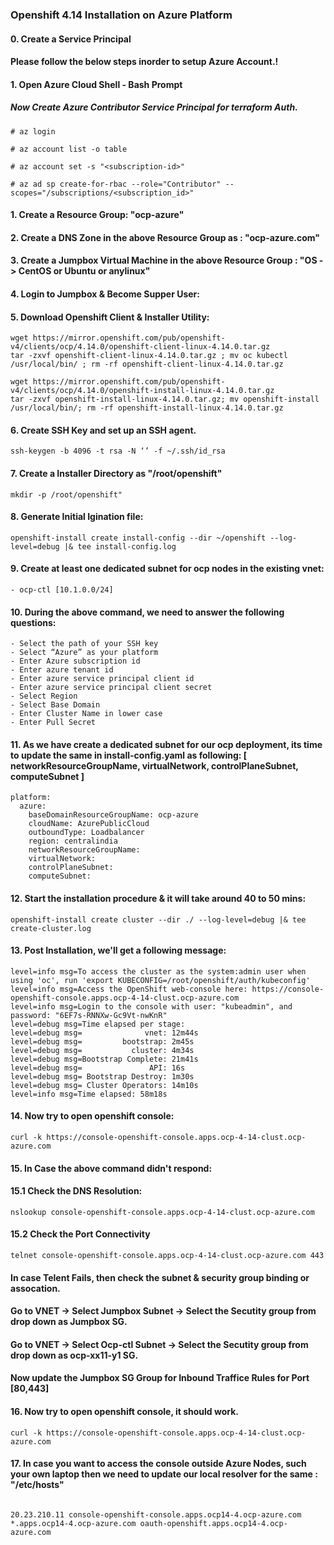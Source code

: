 ### Openshift 4.14 Installation on Azure Platform

#### 0. Create a Service Principal

#### Please follow the below steps inorder to setup Azure Account.!
#### 1. Open Azure Cloud Shell - Bash Prompt

##### Now Create Azure Contributor Service Principal for terraform Auth.
```
# az login
```

```
# az account list -o table
```

```
# az account set -s "<subscription-id>"
```

```
# az ad sp create-for-rbac --role="Contributor" --scopes="/subscriptions/<subscription_id>"
```


#### 1. Create a Resource Group: "ocp-azure" 

#### 2. Create a DNS Zone in the above Resource Group as : "ocp-azure.com"

#### 3. Create a Jumpbox Virtual Machine in the above Resource Group : "OS -> CentOS or Ubuntu or anylinux" 

#### 4. Login to Jumpbox & Become Supper User: 

#### 5. Download Openshift Client & Installer Utility: 
```
wget https://mirror.openshift.com/pub/openshift-v4/clients/ocp/4.14.0/openshift-client-linux-4.14.0.tar.gz
tar -zxvf openshift-client-linux-4.14.0.tar.gz ; mv oc kubectl /usr/local/bin/ ; rm -rf openshift-client-linux-4.14.0.tar.gz
```

```
wget https://mirror.openshift.com/pub/openshift-v4/clients/ocp/4.14.0/openshift-install-linux-4.14.0.tar.gz
tar -zxvf openshift-install-linux-4.14.0.tar.gz; mv openshift-install /usr/local/bin/; rm -rf openshift-install-linux-4.14.0.tar.gz
```

#### 6. Create SSH Key and set up an SSH agent.
```
ssh-keygen -b 4096 -t rsa -N ‘’ -f ~/.ssh/id_rsa
```

#### 7. Create a Installer Directory as "/root/openshift"
```
mkdir -p /root/openshift"
```

#### 8. Generate Initial Igination file: 
```
openshift-install create install-config --dir ~/openshift --log-level=debug |& tee install-config.log
```
#### 9. Create at least one dedicated subnet for ocp nodes in the existing vnet:
```
- ocp-ctl [10.1.0.0/24]
```

#### 10. During the above command, we need to answer the following questions: 
```
- Select the path of your SSH key
- Select “Azure” as your platform
- Enter Azure subscription id
- Enter azure tenant id
- Enter azure service principal client id
- Enter azure service principal client secret
- Select Region
- Select Base Domain
- Enter Cluster Name in lower case
- Enter Pull Secret
```

#### 11. As we have create a dedicated subnet for our ocp deployment, its time to update the same in install-config.yaml as following: [ networkResourceGroupName, virtualNetwork, controlPlaneSubnet, computeSubnet ]
```
platform:
  azure:
    baseDomainResourceGroupName: ocp-azure
    cloudName: AzurePublicCloud
    outboundType: Loadbalancer
    region: centralindia
    networkResourceGroupName: 
    virtualNetwork: 
    controlPlaneSubnet: 
    computeSubnet: 
```

#### 12. Start the installation procedure & it will take around 40 to 50 mins: 
```
openshift-install create cluster --dir ./ --log-level=debug |& tee create-cluster.log 
```

#### 13. Post Installation, we'll get a following message:  

```
level=info msg=To access the cluster as the system:admin user when using 'oc', run 'export KUBECONFIG=/root/openshift/auth/kubeconfig'
level=info msg=Access the OpenShift web-console here: https://console-openshift-console.apps.ocp-4-14-clust.ocp-azure.com
level=info msg=Login to the console with user: "kubeadmin", and password: "6EF7s-RNNXw-Gc9Vt-nwKnR"
level=debug msg=Time elapsed per stage:
level=debug msg=              vnet: 12m44s
level=debug msg=         bootstrap: 2m45s
level=debug msg=           cluster: 4m34s
level=debug msg=Bootstrap Complete: 21m41s
level=debug msg=               API: 16s
level=debug msg= Bootstrap Destroy: 1m30s
level=debug msg= Cluster Operators: 14m10s
level=info msg=Time elapsed: 58m18s
```

#### 14. Now try to open openshift console: 
```
curl -k https://console-openshift-console.apps.ocp-4-14-clust.ocp-azure.com
```

#### 15. In Case the above command didn't respond: 

#### 15.1 Check the DNS Resolution: 
```
nslookup console-openshift-console.apps.ocp-4-14-clust.ocp-azure.com
```

#### 15.2 Check the Port Connectivity 
```
telnet console-openshift-console.apps.ocp-4-14-clust.ocp-azure.com 443
```

#### In case Telent Fails, then check the subnet & security group binding or assocation. 

#### Go to VNET -> Select Jumpbox Subnet -> Select the Secutity group from drop down as Jumpbox SG. 
#### Go to VNET -> Select Ocp-ctl Subnet -> Select the Secutity group from drop down as ocp-xx11-y1 SG.

#### Now update the Jumpbox SG Group for Inbound Traffice Rules for Port [80,443] 


#### 16. Now try to open openshift console, it should work. 
```
curl -k https://console-openshift-console.apps.ocp-4-14-clust.ocp-azure.com
```

#### 17. In case you want to access the console outside Azure Nodes, such your own laptop then we need to update our local resolver for the same : "/etc/hosts"
```

20.23.210.11 console-openshift-console.apps.ocp14-4.ocp-azure.com *.apps.ocp14-4.ocp-azure.com oauth-openshift.apps.ocp14-4.ocp-azure.com
```

